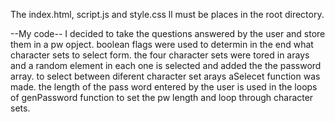 The index.html, script.js and style.css ll must be places in the root directory.

--My code--
I decided to take the questions answered by the user and store them in a pw opject. boolean flags were used to determin in the end what character sets to select form. the four character sets were tored in arays and a random element in each one is selected and added the the password array. to select between diferent character set arays aSelecet function was made. the length of the pass word entered by the user is used in the loops of genPassword function to set the pw length and loop through character sets. 